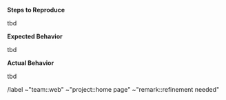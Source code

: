 **Steps to Reproduce**

tbd

**Expected Behavior**

tbd

**Actual Behavior**

tbd

/label ~"team::web" ~"project::home page" ~"remark::refinement needed"
